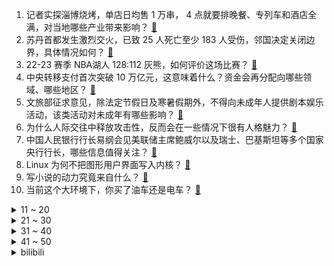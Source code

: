 1. 记者实探淄博烧烤，单店日均售 1 万串， 4 点就要排晚餐、专列车和酒店全满，对当地哪些产业带来影响？ [:link:](https://www.zhihu.com/question/595939876)
2. 苏丹首都发生激烈交火，已致 25 人死亡至少 183 人受伤，邻国决定关闭边界，具体情况如何？ [:link:](https://www.zhihu.com/question/595912192)
3. 22-23 赛季 NBA湖人 128:112 灰熊，如何评价这场比赛？ [:link:](https://www.zhihu.com/question/596005489)
4. 中央转移支付首次突破 10 万亿元，这意味着什么？资金会再分配向哪些领域、哪些地区？ [:link:](https://www.zhihu.com/question/595425847)
5. 文旅部征求意见，除法定节假日及寒暑假期外，不得向未成年人提供剧本娱乐活动，该类活动对未成年有哪些影响？ [:link:](https://www.zhihu.com/question/595499389)
6. 为什么人际交往中释放攻击性，反而会在一些情况下很有人格魅力？ [:link:](https://www.zhihu.com/question/533622671)
7. 中国人民银行行长易纲会见美联储主席鲍威尔以及瑞士、巴基斯坦等多个国家央行行长，哪些信息值得关注？ [:link:](https://www.zhihu.com/question/595504988)
8. Linux 为何不把图形用户界面写入内核？ [:link:](https://www.zhihu.com/question/20667741)
9. 写小说的动力究竟来自什么？ [:link:](https://www.zhihu.com/question/593885470)
10. 当前这个大环境下，你买了油车还是电车？ [:link:](https://www.zhihu.com/question/591812322)
<details>
<summary>11 ~ 20</summary>

11. 宿州埇桥一杂技女演员表演时高空坠亡，反映出什么问题？事件后续处理进展如何？ [:link:](https://www.zhihu.com/question/595931999)
12. 为什么有些人老了发现「子女没出息是一种福分」？你怎么看？ [:link:](https://www.zhihu.com/question/594668461)
13. 多家银行将员工绩效薪酬追索扣回，有银行人均追回近 5 万元，「追薪」以后会常态化吗？ [:link:](https://www.zhihu.com/question/595916455)
14. 电影《灌篮高手》为何选择以宫城良田为主视角？ [:link:](https://www.zhihu.com/question/595855522)
15. 面对不断增长的人口规模，印度医疗、养老等社会保障能跟得上吗？贫富差距带来的社会矛盾应该如何解决？ [:link:](https://www.zhihu.com/question/595634951)
16. 如何评价沃尔沃 EX90 中国首秀，是否能称为智能安全新标杆？ [:link:](https://www.zhihu.com/question/595956154)
17. 豪华品牌做电动车还有机会吗，会被新势力彻底赶超吗？ [:link:](https://www.zhihu.com/question/595935056)
18. 2023 年上海车展哪些车值得看？ [:link:](https://www.zhihu.com/question/594209163)
19. 如何评价《尘封十三载》大结局？ [:link:](https://www.zhihu.com/question/595962211)
20. 2023 年武汉马拉松，何杰、杨绍辉、董国建获得前三名，如果评价他们在赛场上表现？ [:link:](https://www.zhihu.com/question/595910477)
</details>
<details>
<summary>21 ~ 30</summary>

21. Vim 到底可以配置得多漂亮? [:link:](https://www.zhihu.com/question/26248191)
22. 如果穿越成《长月烬明》的叶冰裳，你会怎么做？ [:link:](https://www.zhihu.com/question/531915505)
23. 如果《原神》中的设定是神之眼破碎就会死亡，哪些角色放的位置会比较危险？ [:link:](https://www.zhihu.com/question/584986692)
24. 有什么生活中的趣味物理知识？ [:link:](https://www.zhihu.com/question/23019666)
25. 未来三至五年内，GPT 能把一个十个人的编程开发团队精简到几个人吗？ [:link:](https://www.zhihu.com/question/589904843)
26. 心理非常着急但是没有行动力的人是天生懒惰吗？ [:link:](https://www.zhihu.com/question/483244051)
27. 为啥没有顶级CPU的核显本？ [:link:](https://www.zhihu.com/question/595229500)
28. 哪些行星外表迷人，实际上如地狱一般？ [:link:](https://www.zhihu.com/question/595585754)
29. 巴菲特表示「苹果用户不会接受 1 万美元收走 iPhone 且不能再买苹果手机」，如何看待这一言论？ [:link:](https://www.zhihu.com/question/595349963)
30. 波兰政要称「若乌克兰战败，中国大陆或第二天就打台湾」，遭中方驳斥，如何评价这一言论？ [:link:](https://www.zhihu.com/question/595521347)
</details>
<details>
<summary>31 ~ 40</summary>

31. 作为一个《英雄联盟》玩家，如果我每个版本能选择三个英雄，使用三个英雄必胜，其他必败，我能夺冠吗？ [:link:](https://www.zhihu.com/question/586398785)
32. 苹果在线服务疑似出 Bug，用户被迫反复输入 Apple ID 密码，可能是什么原因导致的？如何解决？ [:link:](https://www.zhihu.com/question/595952018)
33. 白宫宣布将芬太尼混合药定为美国的新兴威胁，这类掺有甲苯噻嗪的芬太尼对人体有哪些危害？ [:link:](https://www.zhihu.com/question/595904925)
34. 夫妻做试管生下龙凤胎，女儿与丈夫无血缘关系，医院称流程无差错，为何出现该状况？试管婴儿还存在哪些风险？ [:link:](https://www.zhihu.com/question/595726738)
35. 蟒蛇没有咀嚼能力，它不会消化不良吗？ [:link:](https://www.zhihu.com/question/576460952)
36. 如何评价理光宾得欣然发布K-3 Mark III Monochrome黑白专业单反？ [:link:](https://www.zhihu.com/question/595304887)
37. 买新车比买二手车有什么优点和缺点？ [:link:](https://www.zhihu.com/question/593343376)
38. 369 追平 Koro 成为 LPL 夺得联赛冠军次数最多的上单选手，对此你有什么想说的？ [:link:](https://www.zhihu.com/question/595820165)
39. 为什么现代人看不懂古文，甚至清朝民国的书信读起来都很困难，更别提写出这样的文笔了？ [:link:](https://www.zhihu.com/question/594877241)
40. 电视剧《甄嬛传》中，安陵容说过哪些经典的台词？ [:link:](https://www.zhihu.com/question/584220559)
</details>
<details>
<summary>41 ~ 50</summary>

41. 游戏里很强，现实里没那么强的足球球员有哪些？ [:link:](https://www.zhihu.com/question/444833941)
42. 既然操作系统层已经提供了page cache的功能，为什么还要在应用层加缓存？ [:link:](https://www.zhihu.com/question/29203599)
43. 有可能彻底解决人类的“生老病死”问题，而实现人类终极自由与解放的实际方法吗？ [:link:](https://www.zhihu.com/question/594619639)
44. 《龙马精神》剧组辟谣退票事件，成龙现场回应「谢谢你们的批评」，如何看待此事？成龙在片中的表现如何？ [:link:](https://www.zhihu.com/question/595825193)
45. 刘青云、郑秀文分别获得第 41 届金像奖影帝、影后，如何评价本届香港电影金像奖获奖名单？ [:link:](https://www.zhihu.com/question/595998722)
46. 22-23 赛季 NBA 季后赛76 人 121:101 篮网，哈登 23+13 ，如何评价这场比赛？ [:link:](https://www.zhihu.com/question/595873212)
47. 上汽集团 2023 年首季销量剧降 27% 仅为全年目标 15%，主要受哪些因素影响？ [:link:](https://www.zhihu.com/question/595104014)
48. 《大明王朝》郑必昌何茂才为什么那么积极，领导都躺平，他们还强推？ [:link:](https://www.zhihu.com/question/595113706)
49. 樊振东 4-1 击败梁靖崑，WTT 新乡冠军赛男单夺冠，如何评价樊振东的表现？ [:link:](https://www.zhihu.com/question/595839535)
50. 如果你是王夫人，你会选林黛玉当儿媳吗？ [:link:](https://www.zhihu.com/question/520923909)
</details><details>
<summary>bilibili</summary>

1. 快快快！ [:link:](//www.bilibili.com/video/BV1U54y1F7Sc)
2. AI 一眼就看透了我的本质 [:link:](//www.bilibili.com/video/BV1DP411U7kS)
3. YOASOBI アイドル(Idol) Official Music Video [:link:](//www.bilibili.com/video/BV17h411u7sb)
4. 开摆咯~ [:link:](//www.bilibili.com/video/BV1XP411U7SK)
5. 我和12个国家的陌生人，完成了名为和平的画 [:link:](//www.bilibili.com/video/BV1FP411S7TS)
6. [原神HoYoFair动画短片] 誓使的万神殿：赛诺vs阿努比斯和埃及诸神！ [:link:](//www.bilibili.com/video/BV1aP411S7a2)
7. 我竟然真的采访到了《猫和老鼠》的画师！他还看了我的视频？！ [:link:](//www.bilibili.com/video/BV1Jo4y187Uh)
8. 这都是啥啊???(5) [:link:](//www.bilibili.com/video/BV1No4y1H7mY)
9. 女朋友哄我 （ VS ） 我哄女朋友 [:link:](//www.bilibili.com/video/BV1mT411W7Q9)
10. 离谱！老公穿成这样你几点回家？ [:link:](//www.bilibili.com/video/BV1SX4y1r7Qx)
<details>
<summary>11 ~ 20</summary>

11. 【TF家族】2023年TF家族《登陆计划》系列演唱会——蝴蝶效应【演唱会全程回顾】（上半场） [:link:](//www.bilibili.com/video/BV16M4y1y7Sp)
12. “中国作协只养一个人，那也该是史铁生”【寻找·史铁生】 [:link:](//www.bilibili.com/video/BV1pM411K7r8)
13. 我花了30000多个小时，3年7个多月，记录了77种花绽放瞬间，距离我百花绽放又进一大步。 [:link:](//www.bilibili.com/video/BV1q54y1F7YZ)
14. 当我把《反方向的钟》旋律倒过来写成一首新歌《正方向的钟》，中国风拉满！ [:link:](//www.bilibili.com/video/BV1Ph411u7WA)
15. 这个直接刷新了我对跳绳的认识 [:link:](//www.bilibili.com/video/BV1kg4y1u71y)
16. 六年后重听《one day》你更喜欢哪个版本? [:link:](//www.bilibili.com/video/BV16M4y1C7FD)
17. 零经费 自拍《三体2：黑暗森林》（自制动画）第01集 [:link:](//www.bilibili.com/video/BV1ss4y127gi)
18. 哈哈哈我疯啦，二手玫瑰版⚡小↑↑↑城↓↓夏↑天⚡ [:link:](//www.bilibili.com/video/BV1qg4y1u7f5)
19. 爆肝两月！一口气带你看完全剧情《饥荒》究竟讲了什么故事？ [:link:](//www.bilibili.com/video/BV1Jc411p7oQ)
20. 蚊·香哪儿，全款拿下 [:link:](//www.bilibili.com/video/BV1y24y1w7kF)
</details>
<details>
<summary>21 ~ 30</summary>

21. B站到底应该如何逆天改命？做了四年UP主的一些感想。 [:link:](//www.bilibili.com/video/BV1XN411w7ro)
22. 这到底是做菜还是魔法？看到最后我直接人傻了！ [:link:](//www.bilibili.com/video/BV16L411f7rW)
23. 小女孩也太可爱了吧！ [:link:](//www.bilibili.com/video/BV1Qc411H7DB)
24. “我看到世界在崩裂，但我看到你”·顶级恐怖游戏【OUTLAST2】到底讲了什么样的故事 [:link:](//www.bilibili.com/video/BV1PM4y1y7oa)
25. 不停更声明，B站加油 [:link:](//www.bilibili.com/video/BV15v4y1n7im)
26. 《B站最快的UP主》 [:link:](//www.bilibili.com/video/BV1Ev4y1n78h)
27. 我用ChatGPT做了一期动画杂谈.....【泛式】 [:link:](//www.bilibili.com/video/BV1qV4y1Z7Er)
28. 生活里一些奇怪的强迫症 [:link:](//www.bilibili.com/video/BV1pa4y1N7p7)
29. 球2前13分钟究竟埋藏了多少细节？《流浪地球2》全片解析01 [:link:](//www.bilibili.com/video/BV1gN411A7kr)
30. 一个世纪的汉字突围史 [:link:](//www.bilibili.com/video/BV1DL411f7Jc)
</details>
<details>
<summary>31 ~ 40</summary>

31. 【妮露】⚡妮能忍受妲妲妲的洗脑么⚡汪⚡ [:link:](//www.bilibili.com/video/BV1mM4y1C7Kc)
32. 成本只需要4块钱的“穷鬼”拌饭 [:link:](//www.bilibili.com/video/BV1YL411m7En)
33. 莱依拉这段话太真实了！站在父母肩膀上才看到的世界，又怎么会轻易放下呢 [:link:](//www.bilibili.com/video/BV1so4y187DR)
34. 都什么年代，谁还邂逅传统小川？！！ [:link:](//www.bilibili.com/video/BV1vh411u7wH)
35. 来到南京吃美食！小傲吃的眼发直！ [:link:](//www.bilibili.com/video/BV1qL411e73s)
36. 【原神HoYoFair】先驱：将军幕 [:link:](//www.bilibili.com/video/BV14M411L78A)
37. 今天是坂本龙一大师的《圣诞快乐 劳伦斯先生》，大家好好听 [:link:](//www.bilibili.com/video/BV1ym4y117u4)
38. 纵观世界风云，风景LPL更好 [:link:](//www.bilibili.com/video/BV1Wc411p7vb)
39. 《明日方舟》EP -Endospore [:link:](//www.bilibili.com/video/BV1yT411H79u)
40. 《鸣潮》「共鸣测试」实机PV | 远望 [:link:](//www.bilibili.com/video/BV1ML411m7FH)
</details>
<details>
<summary>41 ~ 50</summary>

41. ICU人情冷暖：当你重病以后！ [:link:](//www.bilibili.com/video/BV1om4y117P8)
42. 她是中国第一女警，3枪击毙歹徒，救出28名孩子 [:link:](//www.bilibili.com/video/BV13P411S7nP)
43. 重铸四月番荣光！我辈义不容辞！2023年四月番开播吐槽 [:link:](//www.bilibili.com/video/BV1og4y1T7VR)
44. 哈哈哈这游戏双人模式太搞笑了！ [:link:](//www.bilibili.com/video/BV1ag4y1u73u)
45. 终极社死！五十人面前讲随机PPT，脚趾抠出梦幻堡垒！ [:link:](//www.bilibili.com/video/BV1Dm4y117pf)
46. 【IGN】《塞尔达传说 王国之泪》最终预告 [:link:](//www.bilibili.com/video/BV1Zh411M7P7)
47. 整蛊！假装窜了…再用充气玩具腿让女友以为她把我掰断了！ [:link:](//www.bilibili.com/video/BV1q24y1F7jX)
48. 男生宿舍晚上聊什么 VS 女生宿舍晚上聊什么 [:link:](//www.bilibili.com/video/BV1m24y1w7PA)
49. 中国影史票房最高的日本动画？德不配位还是实至名归？ [:link:](//www.bilibili.com/video/BV14L411m79Z)
50. 求生大师李贺轩 [:link:](//www.bilibili.com/video/BV1D24y1w7xE)
</details>
<details>
<summary>51 ~ 60</summary>

51. 骑行青海，遭遇九级大风沙尘暴，艰难到达乡镇吃个炕锅羊排 [:link:](//www.bilibili.com/video/BV1Hc411n7kD)
52. 傻子是怎么炼成的 [:link:](//www.bilibili.com/video/BV1AT411s7tf)
53. “我站在鼓楼上面，一切繁华与我无关” [:link:](//www.bilibili.com/video/BV1za4y1N7AW)
54. 胖龙大战……正式开战！ [:link:](//www.bilibili.com/video/BV1q54y1F7Ui)
55. 当你的母亲突然决定养一只猫… [:link:](//www.bilibili.com/video/BV1ho4y187r9)
56. 【Luca Kaneshiro Cover】蜜月アン・ドゥ・トロワ (Honeymoon Un Deux Trois) [:link:](//www.bilibili.com/video/BV1rc411p7z4)
57. 【鬼谷闲谈】阿斯加德古菌：给人类一点小小的神之震撼 [:link:](//www.bilibili.com/video/BV1is4y1P7py)
58. 数据实测：lol还有多少人在玩？一区和郊区人数竟相差30倍？！ [:link:](//www.bilibili.com/video/BV1os4y1P7Vv)
59. 万众瞩目的必胜客自助餐来了，又一次吃到没货！ [:link:](//www.bilibili.com/video/BV1Ts4y1273d)
60. 攒了半年的屯屯鼠能出什么？ [:link:](//www.bilibili.com/video/BV1Th411u72z)
</details>
<details>
<summary>61 ~ 70</summary>

61. 变 形 金 刚 忍 界 大 战 [:link:](//www.bilibili.com/video/BV1zk4y1e7YD)
62. 怎么可爱肯定是男孩子呀！ [:link:](//www.bilibili.com/video/BV1jV4y1Z7M4)
63. 【STN快报第七季12】被骗了，我打了一天COD，结果发现是育碧的游戏 [:link:](//www.bilibili.com/video/BV1Hk4y1a7LW)
64. 当我在外面叫女友嫂子，她居然逐渐疯狂了起来！ [:link:](//www.bilibili.com/video/BV16L411f7mo)
65. 探秘上海排名第一的菠萝油，最贵商圈中的茶餐厅菜式居然这么怪？ [:link:](//www.bilibili.com/video/BV1dm4y117r9)
66. 放眼望去，全是瑕疵！吐槽《长空之王》【鉴定军事热门军事43.5】 [:link:](//www.bilibili.com/video/BV1uh411E7uF)
67. 路人一首歌让小伙晚上回去辗转难眠 [:link:](//www.bilibili.com/video/BV1Wm4y1m7rU)
68. 【张杰】融合传统元素《身骑白马》纯享舞台 [:link:](//www.bilibili.com/video/BV1jc411p797)
69. 让我后背疼的猫 [:link:](//www.bilibili.com/video/BV16T411H7uD)
70. 要给猫咪小院做安全升级了 [:link:](//www.bilibili.com/video/BV1EL411m7bh)
</details>
<details>
<summary>71 ~ 80</summary>

71. 这 就 是 仙 儿 ！ [:link:](//www.bilibili.com/video/BV13V4y1Z7U6)
72. 一年减肥100斤！从吃到练，这个日剧全讲透了！ [:link:](//www.bilibili.com/video/BV1Fh411u73r)
73. 一口气看完2022韩剧《黑话律师》 [:link:](//www.bilibili.com/video/BV1jV4y1Z7J6)
74. 用口香糖盒子，做个袖珍求生盒 [:link:](//www.bilibili.com/video/BV1oT411W77C)
75. 水流丝滑就是极品，水流发散就是极差？紫砂壶出水的秘密 [:link:](//www.bilibili.com/video/BV1kc411p75U)
76. BLACKPINK科切拉2023舞台合集完整版 [:link:](//www.bilibili.com/video/BV1MT411p7mG)
77. 偶像 翻唱(アイドル) [:link:](//www.bilibili.com/video/BV1QX4y1z7TM)
78. 小乔：我看看这残血是谁呀 [:link:](//www.bilibili.com/video/BV1rM4y1C7HX)
79. 纳西妲传说任务第二章.zip [:link:](//www.bilibili.com/video/BV1ys4y1R7LV)
80. 旺旺仙贝：40年了，配方终于被破解了 [:link:](//www.bilibili.com/video/BV1Ns4y127fF)
</details>
<details>
<summary>81 ~ 90</summary>

81. ’ 坏 蛋 ‘ [:link:](//www.bilibili.com/video/BV14L411f7zS)
82. 开心！赶集买到了一整套旅行穿搭！ [:link:](//www.bilibili.com/video/BV1Cm4y1m71V)
83. 【猛男舞团】Flower翻跳 给你们开几朵猛男花 [:link:](//www.bilibili.com/video/BV1Ks4y127HZ)
84. 养500只猫狗是什么体验！ [:link:](//www.bilibili.com/video/BV1gP411S7xv)
85. ๏ เ เ ค เ ๏ ๏ ๏ ๏ ๏ เ ค เ [:link:](//www.bilibili.com/video/BV1zN411w7EG)
86. 绝对不想要的替身！史上最良心的替身商店开张啦！！ [:link:](//www.bilibili.com/video/BV1em4y1m71c)
87. 这样的乡间田野你敢来吗？很多毒物蛇虫哦 [:link:](//www.bilibili.com/video/BV18c411p7Pd)
88. 祝贺我的朋友在美食领域成功进修！ [:link:](//www.bilibili.com/video/BV1kg4y1u7Jf)
89. 【阿正】华为MateXS2和PocketS折叠评测，5万次折叠会翻车吗？ [:link:](//www.bilibili.com/video/BV1Fs4y1K7hN)
90. 多大的人了必须分开睡 [:link:](//www.bilibili.com/video/BV1ig4y1T7CJ)
</details>
<details>
<summary>91 ~ 100</summary>

91. 【自制动画】《邀请函》嘿嘿 帅的 好看的！！！ [:link:](//www.bilibili.com/video/BV1Ns4y127gg)
92. 以凡人之力，肩比神明！ [:link:](//www.bilibili.com/video/BV1FT411s7dm)
93. 港片最后的辉煌，为何充满争议？万字解读经典港片《无间道3:终极无间》 [:link:](//www.bilibili.com/video/BV1Jm4y1U78S)
94. 老兵烧烤，体育生沉淀，塔克拉玛干到底有多干，百登夜行都是什么梗？【断网补全计划1】 [:link:](//www.bilibili.com/video/BV1bs4y1P7RR)
95. 成全你，我的最强恋爱脑 [:link:](//www.bilibili.com/video/BV1bh4y1W7nK)
96. 自造战争电影中的松发地雷模型，踩到之后飙演技 [:link:](//www.bilibili.com/video/BV1dh411M7w3)
97. 【原神MMD|鹿忍】阿忍可是大美女 🍪 [:link:](//www.bilibili.com/video/BV1sh411u7Fz)
98. 【明日方舟】“惊霆无声”H12-1~4 惊霆绝境全关卡平民攻略！阵容平民+低练度+语音详解的愉悦攻略！|魔法Zc目录 [:link:](//www.bilibili.com/video/BV1ws4y1P7Zx)
99. 准备和余华结婚，想了好久了 [:link:](//www.bilibili.com/video/BV1ka4y1N7iJ)
100. 去蛋黄派家做蛋黄派给蛋黄派吃 [:link:](//www.bilibili.com/video/BV19s4y117eb)
</details></details>